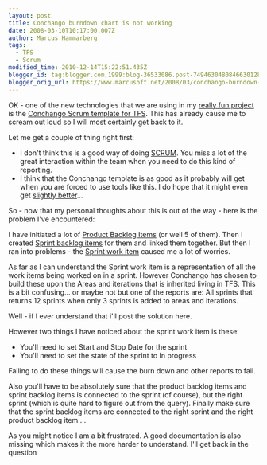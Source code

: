 ```yaml
---
layout: post
title: Conchango burndown chart is not working
date: 2008-03-10T10:17:00.007Z
author: Marcus Hammarberg
tags:
  - TFS
  - Scrum
modified_time: 2010-12-14T15:22:51.435Z
blogger_id: tag:blogger.com,1999:blog-36533086.post-7494630480846630128
blogger_orig_url: https://www.marcusoft.net/2008/03/conchango-burndown-char-not-showing.html
---
```


OK - one of the new technologies that we are using in my [really fun
project](https://www.marcusoft.net/2008/03/focus-or-not.html)
is the [Conchango Scrum template for TFS](http://scrumforteamsystem.com/).
This has already cause me to scream out loud so I will most certainly
get back to it.

Let me get a couple of thing right first:

- I don't think this is a good way of doing
  [SCRUM](http://scrumforteamsystem.com/processguidance/v2/Scrum/Scrum.aspx).
  You miss a lot of the great interaction within the team when you
  need to do this kind of reporting.
- I think that the Conchango template is as good as
  it probably will get when you are forced to use tools like this. I
  do hope that it might even get [slightly
  better](http://www.codeplex.com/scrumdashboard)...

So - now that my personal thoughts about this is out of the way - here
is the problem I've encountered:

I have initiated a lot of [Product
Backlog
Items](http://scrumforteamsystem.com/processguidance/v2/Artefacts/ProductBacklog/UsingTeamExplorerWithTheProductBacklog.aspx)
(or well 5 of them). Then I created [Sprint backlog
items](http://scrumforteamsystem.com/processguidance/v2/Process/SprintPlanning/SprintPlanningWithScrumfTS.aspx)
for them and linked them together. But then I ran into problems - the
[Sprint work
item](http://scrumforteamsystem.com/processguidance/v2/Process/TheSprint/SprintsWithScrumForTeamSystem.aspx)
caused me a lot of worries.

As far as I can understand the Sprint work item is a representation of
all the work items being worked on in a sprint. However Conchango has
chosen to build these upon the
Areas and iterations that is inherited living in TFS. This is a
bit confusing... or maybe not but one of the reports are: All sprints
that returns 12 sprints when only 3 sprints is added to areas and
iterations.

Well - if I ever understand that i'll post the solution here.

However two things I have noticed about the sprint work item is these:

- You'll need to set Start and Stop Date for the sprint
- You'll need to set the state of the sprint to In progress

Failing to do these things will cause the burn down and other reports to
fail.

Also you'll have to be absolutely sure that the product
backlog items and sprint backlog items is connected to the sprint (of
course), but the right sprint (which is quite hard to figure out from
the query). Finally make sure that the sprint backlog items are
connected to the right sprint and the right product backlog item....

As you might notice I am a bit frustrated. A good documentation is also
missing which makes it the more harder to understand. I'll get back in
the question
